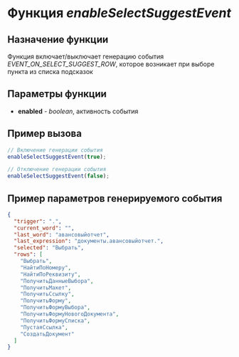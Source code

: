 # Функция *enableSelectSuggestEvent*
## Назначение функции
Функция включает/выключает генерацию события *EVENT_ON_SELECT_SUGGEST_ROW*, которое возникает при выборе пункта из списка подсказок

## Параметры функции
* **enabled** - *boolean*, активность события

## Пример вызова
```javascript
// Включение генерации события
enableSelectSuggestEvent(true);

// Отключение генерации события
enableSelectSuggestEvent(false);
```

## Пример параметров генерируемого события
```json
{
  "trigger": ".",
  "current_word": "",
  "last_word": "авансовыйотчет",
  "last_expression": "документы.авансовыйотчет.",
  "selected": "Выбрать",
  "rows": [
    "Выбрать",
    "НайтиПоНомеру",
    "НайтиПоРеквизиту",
    "ПолучитьДанныеВыбора",
    "ПолучитьМакет",
    "ПолучитьСсылку",
    "ПолучитьФорму",
    "ПолучитьФормуВыбора",
    "ПолучитьФормуНовогоДокумента",
    "ПолучитьФормуСписка",
    "ПустаяСсылка",
    "СоздатьДокумент"
  ]
}
```